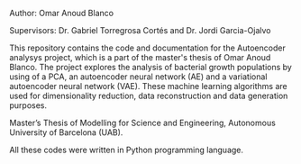 Author: Omar Anoud Blanco

Supervisors: Dr. Gabriel Torregrosa Cortés and Dr. Jordi Garcia-Ojalvo 

This repository contains the code and documentation for the Autoencoder analysys project, which is a part of the master's thesis of Omar Anoud Blanco. 
The project explores the analysis of bacterial growth populations by using of a PCA, an autoencoder neural network (AE) and a variational autoencoder neural network (VAE). 
These machine learning algorithms are used for dimensionality reduction, data reconstruction and data generation purposes.

Master’s Thesis of Modelling for Science and Engineering, Autonomous University of Barcelona (UAB).

All these codes were written in Python programming language.
